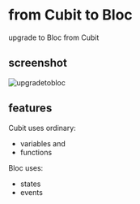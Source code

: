 # from Cubit to Bloc

upgrade to Bloc from Cubit

## screenshot
![upgradetobloc](https://github.com/merihcavdar/upgrade_to_bloc_from_cubit/assets/84540989/a318c00b-8f21-49db-b06e-fcdb06360d20)

## features
Cubit uses ordinary:
  - variables and
  - functions

Bloc uses:
   - states
   - events
